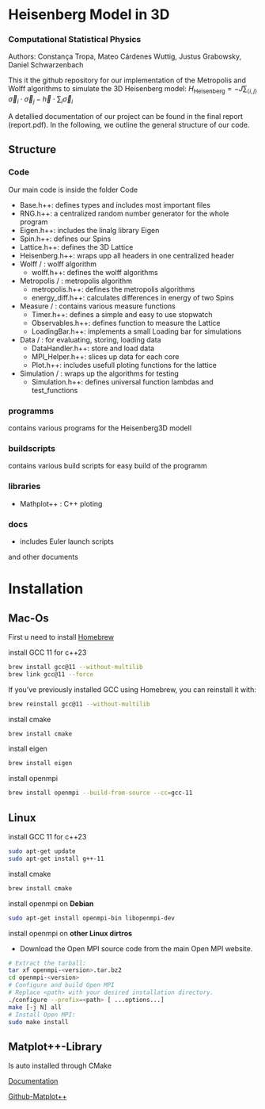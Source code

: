 # Heisenberg Model in 3D
### Computational Statistical Physics
Authors: Constança Tropa, Mateo Cárdenes Wuttig, Justus Grabowsky, Daniel Schwarzenbach

This it the github repository for our implementation of the Metropolis and Wolff algorithms to simulate the 3D Heisenberg model:
$H_{\text{Heisenberg}} = - J \sum_{\langle i,j \rangle} \vec{\sigma}_i \cdot \vec{\sigma}_j - \vec{h} \cdot \sum_i \vec{\sigma}_i$

A detallied documentation of our project can be found in the final report (report.pdf). In the following, we outline the general structure of our code.

## Structure

### Code

Our main code is inside the folder Code

- Base.h++: defines types and  includes most important files
- RNG.h++: a centralized random number generator for the whole program
- Eigen.h++: includes the linalg library Eigen
- Spin.h++: defines our Spins
- Lattice.h++: defines the 3D Lattice
- Heisenberg.h++: wraps upp all headers in one centralized header
- Wolff / : wolff algorithm
    - wolff.h++: defines the wolff algorithms
- Metropolis / : metropolis algorithm
    - metropolis.h++: defines the metropolis algorithms
    - energy_diff.h++: calculates differences in energy of two Spins
- Measure / : contains various measure functions
    - Timer.h++: defines a simple and easy to use stopwatch
    - Observables.h++: defines function to measure the Lattice
    - LoadingBar.h++: implements a small Loading bar for simulations
- Data / : for evaluating, storing, loading data
    - DataHandler.h++: store and load data
    - MPI_Helper.h++: slices up data for each core
    - Plot.h++: includes usefull ploting functions for the lattice
- Simulation / : wraps up the algorithms for testing
    - Simulation.h++: defines universal function lambdas and test_functions

### programms

contains various programs for the Heisenberg3D modell

### buildscripts

contains various build scripts for easy build of the programm

### libraries

- Mathplot++ : C++ ploting

### docs

- includes Euler launch scripts

and other documents

# Installation

## Mac-Os

First u need to install [Homebrew](https://docs.brew.sh/Installation)

install GCC 11 for c++23
```bash
brew install gcc@11 --without-multilib
brew link gcc@11 --force
```
If you’ve previously installed GCC using Homebrew, you can reinstall it with:
```bash
brew reinstall gcc@11 --without-multilib
```

install cmake
```bash
brew install cmake
```

install eigen
```bash
brew install eigen
```

install openmpi
```bash
brew install openmpi --build-from-source --cc=gcc-11
```

## Linux

install GCC 11 for c++23
```bash
sudo apt-get update
sudo apt-get install g++-11
```
install cmake
```bash
brew install cmake
```

install openmpi on **Debian**
```bash
sudo apt-get install openmpi-bin libopenmpi-dev
```

install openmpi on **other Linux dirtros**
- Download the Open MPI source code from the main Open MPI website.
```bash
# Extract the tarball:
tar xf openmpi-<version>.tar.bz2
cd openmpi-<version>
# Configure and build Open MPI
# Replace <path> with your desired installation directory.
./configure --prefix=<path> [ ...options...]
make [-j N] all
# Install Open MPI:
sudo make install

```

## Matplot++-Library

Is auto installed through CMake

[Documentation](https://alandefreitas.github.io/matplotplusplus/)

[Github-Matplot++](https://github.com/alandefreitas/matplotplusplus)
